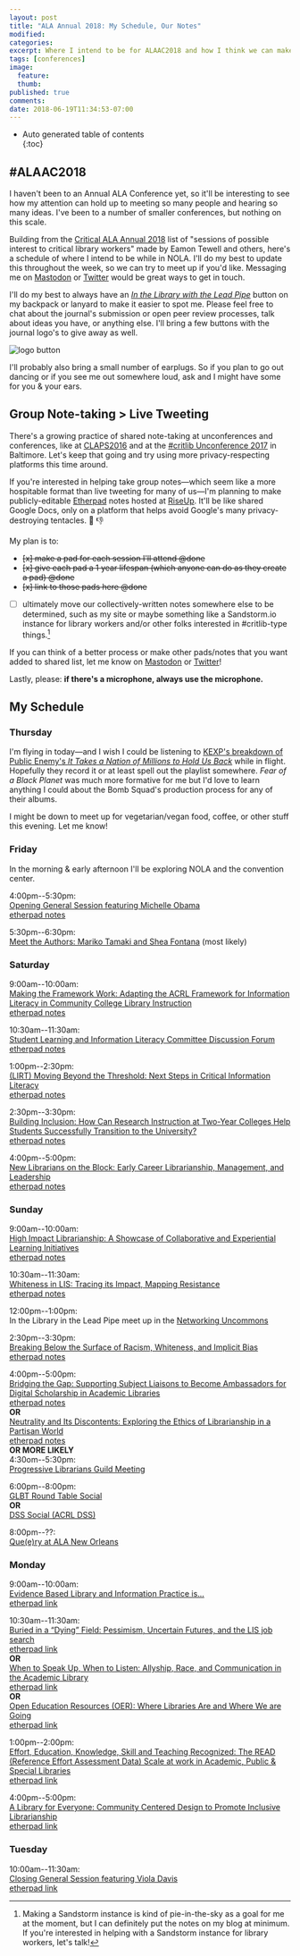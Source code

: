```yaml
---
layout: post
title: "ALA Annual 2018: My Schedule, Our Notes"
modified:
categories:
excerpt: Where I intend to be for ALAAC2018 and how I think we can make group notes.  
tags: [conferences]
image:
  feature:  
  thumb:  
published: true
comments:
date: 2018-06-19T11:34:53-07:00
---
```


- Auto generated table of contents  
{:toc}  

## #ALAAC2018  

I haven't been to an Annual ALA Conference yet, so it'll be interesting to see how my attention can hold up to meeting so many people and hearing so many ideas. I've been to a number of smaller conferences, but nothing on this scale.  

Building from the [Critical ALA Annual 2018](https://oasis.sandstorm.io/shared/FtfUzJBeY_PW_tNa-1WPCxD-sONAqiUU9X5ZUvC19Dn) list of "sessions of possible interest to critical library workers" made by Eamon Tewell and others, here's a schedule of where I intend to be while in NOLA. I'll do my best to update this throughout the week, so we can try to meet up if you'd like. Messaging me on [Mastodon](https://scholar.social/@foureyedsoul) or [Twitter](https://twitter.com/foureyedsoul) would be great ways to get in touch.  

I'll do my best to always have an [_In the Library with the Lead Pipe_](http://www.inthelibrarywiththeleadpipe.org/about/) button on my backpack or lanyard to make it easier to spot me. Please feel free to chat about the journal's submission or open peer review processes, talk about ideas you have, or anything else. I'll bring a few buttons with the journal logo's to give away as well.  

![logo button]({{site:url}}/images/lpLogoButton.jpg)  

I'll probably also bring a small number of earplugs. So if you plan to go out dancing or if you see me out somewhere loud, ask and I might have some for you & your ears.  

## Group Note-taking > Live Tweeting  

There's a growing practice of shared note-taking at unconferences and conferences, like at [CLAPS2016](https://drive.google.com/drive/folders/0B6Obmnl0RQwTWWFXYld0Vkhvcmc?usp=sharing) and at the [#critlib Unconference 2017](https://critlib2017.wordpress.com/program/) in Baltimore. Let's keep that going and try using more privacy-respecting platforms this time around.  

If you're interested in helping take group notes—which seem like a more hospitable format than live tweeting for many of us—I'm planning to make publicly-editable [Etherpad](http://etherpad.org) notes hosted at [RiseUp](https://riseup.net). It'll be like shared Google Docs, only on a platform that helps avoid Google's many privacy-destroying tentacles. :octopus: :thumbsdown: 

My plan is to:  

- <strike>[x] make a pad for each session I'll attend @done </strike>  
- <strike>[x] give each pad a 1 year lifespan (which anyone can do as they create a pad) @done </strike>  
- <strike>[x] link to those pads here @done </strike>  
- [ ] ultimately move our collectively-written notes somewhere else to be determined, such as my site or maybe something like a Sandstorm.io instance for library workers and/or other folks interested in #critlib-type things.[^sandpie]  

[^sandpie]: Making a Sandstorm instance is kind of pie-in-the-sky as a goal for me at the moment, but I can definitely put the notes on my blog at minimum. If you're interested in helping with a Sandstorm instance for library workers, let's talk!  

If you can think of a better process or make other pads/notes that you want added to shared list, let me know on [Mastodon](https://scholar.social/@foureyedsoul) or [Twitter](https://twitter.com/foureyedsoul)!  

Lastly, please: **if there's a microphone, always use the microphone.**  

## My Schedule  

### Thursday  

I'm flying in today—and I wish I could be listening to [KEXP's breakdown of Public Enemy's _It Takes a Nation of Millions to Hold Us Back_](https://www.kexp.org/read/2018/5/10/announcing-public-enemy-album-breakdown/) while in flight. Hopefully they record it or at least spell out the playlist somewhere. _Fear of a Black Planet_ was much more formative for me but I'd love to learn anything I could about the Bomb Squad's production process for any of their albums.  

I might be down to meet up for vegetarian/vegan food, coffee, or other stuff this evening. Let me know!  

### Friday  

In the morning & early afternoon I'll be exploring NOLA and the convention center.  

4:00pm--5:30pm:  
[Opening General Session featuring Michelle Obama](https://www.eventscribe.com//2018/ALA-Annual/fsPopup.asp?Mode=presInfo&PresentationID=405586)  
[etherpad notes](https://pad.riseup.net/p/ALAAC2018Fri0400pm-keep)  

5:30pm--6:30pm:  
[Meet the Authors: Mariko Tamaki and Shea Fontana](https://www.eventscribe.com//2018/ALA-Annual/fsPopup.asp?Mode=presInfo&PresentationID=400110) (most likely)  

### Saturday  

9:00am--10:00am:  
[Making the Framework Work: Adapting the ACRL Framework for Information Literacy in Community College Library Instruction](https://www.eventscribe.com//2018/ALA-Annual/fsPopup.asp?Mode=presInfo&PresentationID=352598)  
[etherpad notes](https://pad.riseup.net/p/CAIs6xumpU3Z-keep)  

10:30am--11:30am:  
[Student Learning and Information Literacy Committee Discussion Forum](https://www.eventscribe.com//2018/ALA-Annual/fsPopup.asp?Mode=presInfo&PresentationID=380846)  
[etherpad notes](https://pad.riseup.net/p/hEqgaJDiNPSg-keep)  

1:00pm--2:30pm:  
[(LIRT) Moving Beyond the Threshold: Next Steps in Critical Information Literacy](https://www.eventscribe.com//2018/ALA-Annual/fsPopup.asp?Mode=presInfo&PresentationID=353518)  
[etherpad notes](https://pad.riseup.net/p/kK7pf0E4icCG-keep)  

2:30pm--3:30pm:  
[Building Inclusion: How Can Research Instruction at Two-Year Colleges Help Students Successfully Transition to the University?](https://www.eventscribe.com//2018/ALA-Annual/fsPopup.asp?Mode=presInfo&PresentationID=352254)  
[etherpad notes](https://pad.riseup.net/p/ALAAC2018Sat230p-keep)  

4:00pm--5:00pm:  
[New Librarians on the Block: Early Career Librarianship, Management, and Leadership](https://www.eventscribe.com//2018/ALA-Annual/fsPopup.asp?Mode=presInfo&PresentationID=352459)  
[etherpad notes](https://pad.riseup.net/p/ALAAC2018Sat0400pm-keep)  

### Sunday   

9:00am--10:00am:  
[High Impact Librarianship: A Showcase of Collaborative and Experiential Learning Initiatives](https://www.eventscribe.com//2018/ALA-Annual/fsPopup.asp?Mode=presInfo&PresentationID=352608)  
[etherpad notes](https://pad.riseup.net/p/ALAAC2018Sun0900am-keep)  

10:30am--11:30am:  
[Whiteness in LIS: Tracing its Impact, Mapping Resistance](https://www.eventscribe.com//2018/ALA-Annual/fsPopup.asp?Mode=presInfo&PresentationID=352589)  
[etherpad notes](https://pad.riseup.net/p/ALAAC2018Sun1030am-keep)  

12:00pm--1:00pm:  
In the Library in the Lead Pipe meet up in the [Networking Uncommons](https://2018.alaannual.org/whats-happening/networking-uncommons)  

2:30pm--3:30pm:  
[Breaking Below the Surface of Racism, Whiteness, and Implicit Bias](https://www.eventscribe.com//2018/ALA-Annual/fsPopup.asp?Mode=presInfo&PresentationID=352249)  
[etherpad notes](https://pad.riseup.net/p/ALAAC2018Sun0230pm-keep)  

4:00pm--5:00pm:  
[Bridging the Gap: Supporting Subject Liaisons to Become Ambassadors for Digital Scholarship in Academic Libraries](https://www.eventscribe.com//2018/ALA-Annual/fsPopup.asp?Mode=presInfo&PresentationID=352251)  
[etherpad notes](https://pad.riseup.net/p/ALAAC2018Sun0400pm-keep)  
**OR**  
[Neutrality and Its Discontents: Exploring the Ethics of Librarianship in a Partisan World](https://www.eventscribe.com//2018/ALA-Annual/fsPopup.asp?Mode=presInfo&PresentationID=352471)  
[etherpad notes](https://pad.riseup.net/p/ALAAC2018Sun0400pmNeutrality-keep)  
**OR MORE LIKELY**  
4:30om--5:30pm:  
[Progressive Librarians Guild Meeting](https://www.eventscribe.com//2018/ALA-Annual/fsPopup.asp?Mode=presInfo&PresentationID=380758)  

6:00pm--8:00pm:  
[GLBT Round Table Social](https://www.facebook.com/events/244714849439515/)  
**OR**  
[DSS Social (ACRL DSS)](https://www.eventscribe.com//2018/ALA-Annual/fsPopup.asp?Mode=presInfo&PresentationID=380478)  

8:00pm--??:  
[Que(e)ry at ALA New Orleans](https://www.facebook.com/events/243039979783985/)  

### Monday  

9:00am--10:00am:  
[Evidence Based Library and Information Practice is…](https://www.eventscribe.com//2018/ALA-Annual/fsPopup.asp?Mode=presInfo&PresentationID=352359)  
[etherpad link](https://pad.riseup.net/p/ALAAC2018Mon0900am-keep)  

10:30am--11:30am:  
[Buried in a “Dying” Field: Pessimism, Uncertain Futures, and the LIS job search](https://www.eventscribe.com//2018/ALA-Annual/fsPopup.asp?Mode=presInfo&PresentationID=352258)  
[etherpad link](https://pad.riseup.net/p/ALAAC2018Mon1030amLISJobSearch-keep)  
**OR**  
[When to Speak Up, When to Listen: Allyship, Race, and Communication in the Academic Library](https://www.eventscribe.com//2018/ALA-Annual/fsPopup.asp?Mode=presInfo&PresentationID=352298)  
[etherpad link](https://pad.riseup.net/p/ALAAC2018Mon1030amAllyshipRace-keep)  
**OR**  
[Open Education Resources (OER): Where Libraries Are and Where We are Going](https://www.eventscribe.com//2018/ALA-Annual/fsPopup.asp?Mode=presInfo&PresentationID=352299)  
[etherpad link](https://pad.riseup.net/p/ALAAC2018Mon1030amOER-keep)  

1:00pm--2:00pm:  
[Effort, Education, Knowledge, Skill and Teaching Recognized: The READ (Reference Effort Assessment Data) Scale at work in Academic, Public & Special Libraries](https://www.eventscribe.com//2018/ALA-Annual/fsPopup.asp?Mode=presInfo&PresentationID=352323)  
[etherpad link](https://pad.riseup.net/p/ALAAC2018Mon0100pmREADscale-keep)  

4:00pm--5:00pm:  
[A Library for Everyone: Community Centered Design to Promote Inclusive Librarianship](https://www.eventscribe.com//2018/ALA-Annual/fsPopup.asp?Mode=presInfo&PresentationID=352236)  
[etherpad link](https://pad.riseup.net/p/ALAAC2018Mon0400pmCommunity-keep)  

### Tuesday  

10:00am--11:30am:  
[Closing General Session featuring Viola Davis](https://www.eventscribe.com//2018/ALA-Annual/fsPopup.asp?Mode=presInfo&PresentationID=380141)  
[etherpad link](https://pad.riseup.net/p/ALAAC2018Tues1000amClosing-ViolaDavis-keep)  